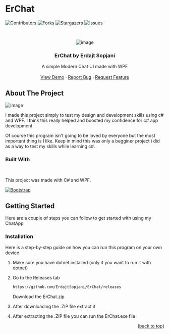 # ErChat
<a name="readme-top"></a>


[![Contributors][contributors-shield]][contributors-url]
[![Forks][forks-shield]][forks-url]
[![Stargazers][stars-shield]][stars-url]
[![Issues][issues-shield]][issues-url]


<!-- PROJECT LOGO -->
<br />
<div align="center">
  
  ![image](https://github.com/ErdajtSopjani/ErChat/assets/120386306/a1317e24-1445-4f76-af9b-368b11c11a8f)


  <h3 align="center">ErChat by Erdajt Sopjani</h3>

  <p align="center">
    A simple Modern Chat UI made with WPF
    <br />
    <br />
    <a href="https://github.com/ErdajtSopjani/ErChat/releases">View Demo</a>
    ·
    <a href="https://github.com/ErdajtSopjani/ErChat/issues">Report Bug</a>
    ·
    <a href="https://github.com/ErdajtSopjani/ErChat/issues">Request Feature</a>
  </p>
</div>


<!-- ABOUT THE PROJECT -->
## About The Project

![image](https://github.com/ErdajtSopjani/ErChat/assets/120386306/51de8447-87f1-4661-a8ea-06b52c9337c7)



I made this project simply to test my design and development skills using c# and WPF.
I think this really helped and boosted my confidence for c# app development.


Of course this program isn't going to be loved by everyone but the most important thing is I like.
Keep in mind this was only a begginer project i did as a way to test my skills while learning c#.




### Built With
<br>

This project was made with C# and WPF.



[![Bootstrap][Bootstrap.com]][Bootstrap-url]





<!-- GETTING STARTED -->
## Getting Started

Here are a couple of steps you can follow to get started with using my ChatApp

### Installation

  Here is a step-by-step guide on how you can run this program on your own device

1. Make sure you have dotnet installed (only if you want to run it with dotnet)

2. Go to the Releases tab
   ```sh
   https://github.com/ErdajtSopjani/ErChat/releases
   ```
   Download the ErChat.zip
   
3. After downloading the .ZIP file extract it
   
   
4. After extracting the .ZIP file you can run the ErChat.exe file


<p align="right">(<a href="#readme-top">back to top</a>)</p>



<!-- MARKDOWN LINKS & IMAGES -->
<!-- https://www.markdownguide.org/basic-syntax/#reference-style-links -->
[contributors-shield]: https://img.shields.io/github/contributors/ErdajtSopjani/ErChat?style=for-the-badge
[contributors-url]: https://github.com/ErdajtSopjani/ErChat/graphs/contributors
[forks-shield]: https://img.shields.io/github/forks/ErdajtSopjani/ErChat?style=for-the-badge
[forks-url]: https://github.com/ErdajtSopjani/ErChat/network/members
[stars-shield]: https://img.shields.io/github/stars/ErdajtSopjani/ErChat?style=for-the-badge
[stars-url]: https://github.com/ErdajtSopjani/ErChat/stargazers
[issues-shield]: https://img.shields.io/github/issues/ErdajtSopjani/ErChat?style=for-the-badge
[issues-url]: https://github.com/ErdajtSopjani/ErChat/issues
[Bootstrap.com]: https://img.shields.io/github/languages/top/ErdajtSopjani/ErChat?color=purple&style=for-the-badge
[Bootstrap-url]: https://dotnet.microsoft.com/en-us/download
